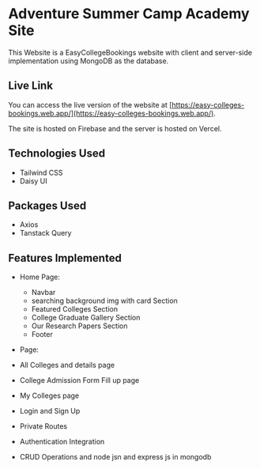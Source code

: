 # Adventure Summer Camp Academy Site

This Website is a EasyCollegeBookings  website with client and server-side implementation using MongoDB as the database.

## Live Link

You can access the live version of the website at [https://easy-colleges-bookings.web.app/](https://easy-colleges-bookings.web.app/).

The site is hosted on Firebase and the server is hosted on Vercel.

## Technologies Used

- Tailwind CSS
- Daisy UI
## Packages Used

- Axios
- Tanstack Query




## Features Implemented

- Home Page:
  - Navbar
  - searching background img with card Section
  - Featured Colleges Section
  - College Graduate Gallery Section
  - Our Research Papers Section
  - Footer

-  Page:
  - All Colleges and details page 
  - College Admission Form Fill up page 
  - My Colleges page 
  - Login and Sign Up


- Private Routes
- Authentication Integration
- CRUD Operations and node jsn and express js  in mongodb





